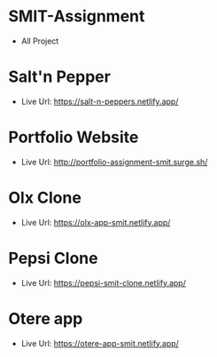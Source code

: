 # SMIT-Assignment
- All Project

# Salt'n Pepper 
- Live Url: https://salt-n-peppers.netlify.app/

# Portfolio Website
- Live Url: http://portfolio-assignment-smit.surge.sh/

# Olx Clone
- Live Url: https://olx-app-smit.netlify.app/

# Pepsi Clone
- Live Url: https://pepsi-smit-clone.netlify.app/

# Otere app
- Live Url: https://otere-app-smit.netlify.app/
